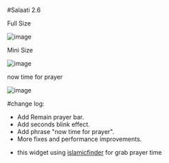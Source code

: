 #Salaati 2.6

Full Size

![image](https://github.com/user-attachments/assets/70f8369f-7b16-401c-b42f-ef1f0bf30aac)



Mini Size

![image](https://github.com/user-attachments/assets/5ee83f34-5ef8-4ff0-97de-878e70386604)

now time for prayer

![image](https://github.com/user-attachments/assets/0d07f904-9cb7-4a50-9986-8e605ac4b395)

#change log:
- Add Remain prayer bar.
- Add seconds blink effect.
- Add phrase "now time for prayer".
- More fixes and performance improvements.

* this widget using [islamicfinder](https://www.islamicfinder.org/widgets/#prayertimeswidget) for grab prayer time 
